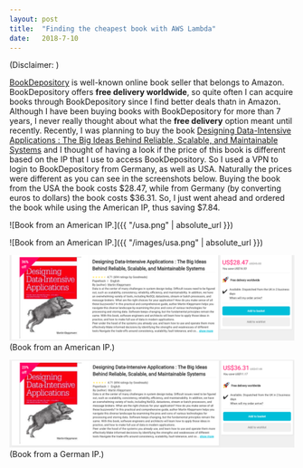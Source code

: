 ```yaml
---
layout: post
title:  "Finding the cheapest book with AWS Lambda"
date:   2018-7-10
---
```


<style>
table{
    border-collapse: collapse;
    border-spacing: 0;
    border:2px solid #000000;
}

th{
    border:2px solid #000000;
}

td{
    border:1px solid #000000;
}
</style>

(Disclaimer: )

[BookDepository](https://www.bookdepository.com/) is well-known online book seller that belongs to Amazon.
BookDepository offers **free delivery worldwide**, so quite often I can acquire books
through BookDepository since I find better deals thatn in Amazon. 
Although I have been buying books with BookDepository for more than 7 years, I never really thought about what the **free delivery** option meant until recently. Recently, I was planning to buy the book [Designing Data-Intensive Applications : The Big Ideas Behind Reliable, Scalable, and Maintainable Systems](https://www.bookdepository.com/Designing-Data-Intensive-Applications-Martin-Kleppmann/9781449373320) and I thought of having a look if the price of this book is different based on the IP that I use to access BookDepository. So I used a VPN to login to BookDepository from Germany, as well as USA. Naturally the prices were different as you can see in the screenshots below. Buying the book from the USA the book costs $28.47, while from Germany (by converting euros to dollars) the book costs $36.31. So, I just went ahead and ordered the book while using the American IP, thus saving $7.84.

![Book from an American IP.]({{ "/usa.png" | absolute_url }})

![Book from an American IP.]({{ "/images/usa.png" | absolute_url }})


![](usa.png) (Book from an American IP.)

![](germany.png) (Book from a German IP.)

